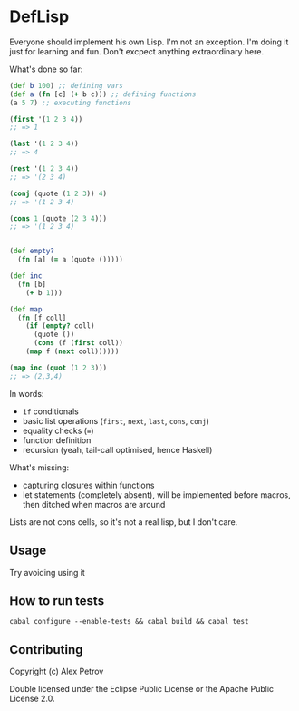 # DefLisp

Everyone should implement his own Lisp. I'm not an exception. I'm doing it
just for learning and fun. Don't excpect anything extraordinary here.

What's done so far:

```clj
(def b 100) ;; defining vars
(def a (fn [c] (+ b c))) ;; defining functions
(a 5 7) ;; executing functions

(first '(1 2 3 4))
;; => 1

(last '(1 2 3 4))
;; => 4

(rest '(1 2 3 4))
;; => '(2 3 4)

(conj (quote (1 2 3)) 4)
;; => '(1 2 3 4)

(cons 1 (quote (2 3 4)))
;; => '(1 2 3 4)


(def empty?
  (fn [a] (= a (quote ()))))

(def inc
  (fn [b]
    (+ b 1)))

(def map
  (fn [f coll]
    (if (empty? coll)
      (quote ())
      (cons (f (first coll))
    (map f (next coll))))))

(map inc (quot (1 2 3)))
;; => (2,3,4)
```

In words:
  * `if` conditionals
  * basic list operations (`first`, `next`, `last`, `cons`, `conj`)
  * equality checks (`=`)
  * function definition
  * recursion (yeah, tail-call optimised, hence Haskell)

What's missing:

  * capturing closures within functions
  * let statements (completely absent), will be implemented before macros, then ditched
    when macros are around

Lists are not cons cells, so it's not a real lisp, but I don't care.



## Usage

Try avoiding using it

## How to run tests

```
cabal configure --enable-tests && cabal build && cabal test
```

## Contributing

Copyright (c) Alex Petrov

Double licensed under the Eclipse Public License or the Apache Public License 2.0.
